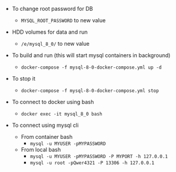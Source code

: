 - To change root password for DB
  - `MYSQL_ROOT_PASSWORD` to new value

- HDD volumes for data and run
  - `/e/mysql_8_0/` to new value

- To build and run (this will start mysql containers in background)
  - `docker-compose -f mysql-8-0-docker-compose.yml up -d`

- To stop it
  - `docker-compose -f mysql-8-0-docker-compose.yml stop`

- To connect to docker using bash
  - `docker exec -it mysql_8_0 bash`

- To connect using mysql cli
  - From container bash
    - `mysql -u MYUSER -pMYPASSWORD`
  - From local bash
    - `mysql -u MYUSER -pMYPASSWORD -P MYPORT -h 127.0.0.1`
    - `mysql -u root -pQwer4321 -P 13306 -h 127.0.0.1`
